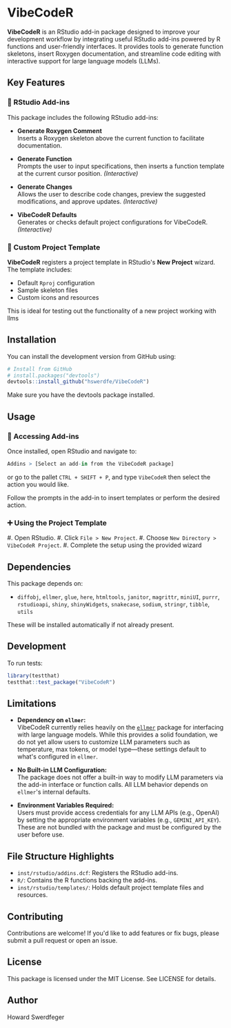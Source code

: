 # VibeCodeR

**VibeCodeR** is an RStudio add-in package designed to improve your development workflow by integrating useful RStudio add-ins powered by R functions and user-friendly interfaces. It provides tools to generate function skeletons, insert Roxygen documentation, and streamline code editing with interactive support for large language models (LLMs).

## Key Features

### 🔧 RStudio Add-ins

This package includes the following RStudio add-ins:

- **Generate Roxygen Comment**  
  Inserts a Roxygen skeleton above the current function to facilitate documentation.

- **Generate Function**  
  Prompts the user to input specifications, then inserts a function template at the current cursor position. *(Interactive)*

- **Generate Changes**  
  Allows the user to describe code changes, preview the suggested modifications, and approve updates. *(Interactive)*

- **VibeCodeR Defaults**  
  Generates or checks default project configurations for VibeCodeR. *(Interactive)*


### 📁 Custom Project Template

**VibeCodeR** registers a project template in RStudio's **New Project** wizard. The template includes:

- Default `Rproj` configuration
- Sample skeleton files
- Custom icons and resources

This is ideal for testing out the functionality of a new project working with llms


## Installation

You can install the development version from GitHub using:

```r
# Install from GitHub
# install.packages("devtools")
devtools::install_github("hswerdfe/VibeCodeR")
```

Make sure you have the devtools package installed.

## Usage

### 🧩 Accessing Add-ins
Once installed, open RStudio and navigate to:

```r
Addins > [Select an add-in from the VibeCodeR package]
```
or go to the pallet `CTRL + SHIFT + P`, and type `VibeCodeR` then select the action you would like.


Follow the prompts in the add-in to insert templates or perform the desired action.


### ➕ Using the Project Template

 #. Open RStudio.
 #. Click `File > New Project`.
 #. Choose `New Directory > VibeCodeR Project`.
 #. Complete the setup using the provided wizard


## Dependencies

This package depends on:

 * `diffobj`, `ellmer`, `glue`, `here`, `htmltools`, `janitor`, `magrittr`, `miniUI`, `purrr`, `rstudioapi`, `shiny`, `shinyWidgets`, `snakecase`, `sodium`, `stringr`, `tibble`, `utils` 

These will be installed automatically if not already present.


## Development

To run tests:

```r
library(testthat)
testthat::test_package("VibeCodeR")
```

## Limitations

- **Dependency on `ellmer`:**  
  VibeCodeR currently relies heavily on the [`ellmer`](https://ellmer.tidyverse.org/) package for interfacing with large language models. While this provides a solid foundation, we do not yet allow users to customize LLM parameters such as temperature, max tokens, or model type—these settings default to what's configured in `ellmer`.

- **No Built-in LLM Configuration:**  
  The package does not offer a built-in way to modify LLM parameters via the add-in interface or function calls. All LLM behavior depends on `ellmer`'s internal defaults.

- **Environment Variables Required:**  
  Users must provide access credentials for any LLM APIs (e.g., OpenAI) by setting the appropriate environment variables (e.g., `GEMINI_API_KEY`). These are not bundled with the package and must be configured by the user before use.




## File Structure Highlights
 * `inst/rstudio/addins.dcf`: Registers the RStudio add-ins.
 * `R/`: Contains the R functions backing the add-ins.
 * `inst/rstudio/templates/`: Holds default project template files and resources.

## Contributing

Contributions are welcome! If you'd like to add features or fix bugs, please submit a pull request or open an issue.

## License

This package is licensed under the MIT License. See LICENSE for details.

## Author
 Howard Swerdfeger